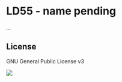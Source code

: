 # LD55 - name pending

...

## License

GNU General Public License v3

![](https://www.gnu.org/graphics/gplv3-127x51.png)
